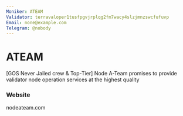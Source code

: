 ```yaml
---
Moniker: ATEAM
Validator: terravaloper1tusfpgvjrplqg2fm7wacy4slzjmnzswcfufuvp
Email: none@example.com
Telegram: @nobody
---
```


# ATEAM

[GOS Never Jailed crew & Top-Tier] Node A-Team promises to provide validator node operation services at the highest quality

### Website

nodeateam.com

